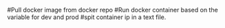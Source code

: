 #Pull docker image from docker repo
#Run docker container based on the variable for dev and prod
#spit container ip in a text file.
